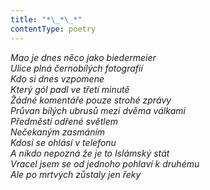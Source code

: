 ```yaml
---
title: "*\_*\_*"
contentType: poetry
---
```


<section>

_Mao je dnes něco jako biedermeier  
Ulice plná černobílých fotografií  
Kdo si dnes vzpomene  
Který gól padl ve třetí minutě  
Žádné komentáře pouze strohé zprávy  
Průvan bílých ubrusů mezi dvěma válkami  
Předměstí odřené světlem  
Nečekaným zasmáním  
Kdosi se ohlásí v telefonu  
A nikdo nepozná že je to Islámský stát  
Vracel jsem se od jednoho pohlaví k druhému  
Ale po mrtvých zůstaly jen řeky_

</section>
